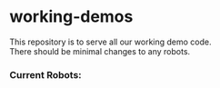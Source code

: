 # working-demos

This repository is to serve all our working demo code. <br>
There should be minimal changes to any robots.

### Current Robots:


